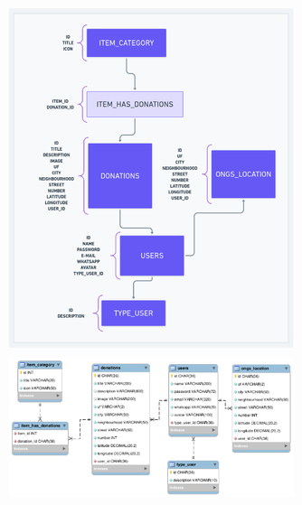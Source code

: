 <div align="center">
  <img
    src="./.github/findonation.png"
    alt="Diagram of FinDonation database"
    title="Diagram of FinDonation database"
  />

  <img
    src="./.github/findonation-logic.png"
    alt="Logic diagram of FinDonation database"
    title="Logic diagram of FinDonation database"
  />
</div>
